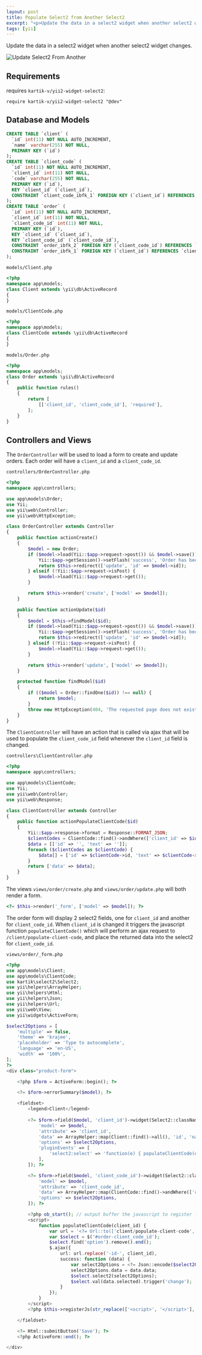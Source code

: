 ```yaml
---
layout: post
title: Populate Select2 from Another Select2
excerpt: "<p>Update the data in a select2 widget when another select2 widget changes.</p>"
tags: [yii]
---
```


Update the data in a select2 widget when another select2 widget changes.

![Update Select2 From Another](https://cloud.githubusercontent.com/assets/51875/16891441/9b822aba-4b38-11e6-81e7-12fe3d352a9b.png)

## Requirements

requires `kartik-v/yii2-widget-select2`:

```
require kartik-v/yii2-widget-select2 "@dev"
```

## Database and Models

```sql
CREATE TABLE `client` (
  `id` int(11) NOT NULL AUTO_INCREMENT,
  `name` varchar(255) NOT NULL,
  PRIMARY KEY (`id`)
);
CREATE TABLE `client_code` (
  `id` int(11) NOT NULL AUTO_INCREMENT,
  `client_id` int(11) NOT NULL,
  `code` varchar(255) NOT NULL,
  PRIMARY KEY (`id`),
  KEY `client_id` (`client_id`),
  CONSTRAINT `client_code_ibfk_1` FOREIGN KEY (`client_id`) REFERENCES `client` (`id`)
);
CREATE TABLE `order` (
  `id` int(11) NOT NULL AUTO_INCREMENT,
  `client_id` int(11) NOT NULL,
  `client_code_id` int(11) NOT NULL,
  PRIMARY KEY (`id`),
  KEY `client_id` (`client_id`),
  KEY `client_code_id` (`client_code_id`),
  CONSTRAINT `order_ibfk_2` FOREIGN KEY (`client_code_id`) REFERENCES `client_code` (`id`),
  CONSTRAINT `order_ibfk_1` FOREIGN KEY (`client_id`) REFERENCES `client` (`id`)
);
```

`models/Client.php`

```php
<?php
namespace app\models;
class Client extends \yii\db\ActiveRecord
{
}
```

`models/ClientCode.php`

```php
<?php
namespace app\models;
class ClientCode extends \yii\db\ActiveRecord
{
}
```

`models/Order.php`

```php
<?php
namespace app\models;
class Order extends \yii\db\ActiveRecord
{
    public function rules()
    {
        return [
            [['client_id', 'client_code_id'], 'required'],
        ];
    }
}
```

## Controllers and Views

The `OrderController` will be used to load a form to create and update orders.  Each order will have a `client_id` and a `client_code_id`.

`controllers/OrderController.php`

```php
<?php
namespace app\controllers;

use app\models\Order;
use Yii;
use yii\web\Controller;
use yii\web\HttpException;

class OrderController extends Controller
{
    public function actionCreate()
    {
        $model = new Order;
        if ($model->load(Yii::$app->request->post()) && $model->save()) {
            Yii::$app->getSession()->setFlash('success', 'Order has been created.');
            return $this->redirect(['update', 'id' => $model->id]);
        } elseif (!Yii::$app->request->isPost) {
            $model->load(Yii::$app->request->get());
        }

        return $this->render('create', ['model' => $model]);
    }

    public function actionUpdate($id)
    {
        $model = $this->findModel($id);
        if ($model->load(Yii::$app->request->post()) && $model->save()) {
            Yii::$app->getSession()->setFlash('success', 'Order has been updated.');
            return $this->redirect(['update', 'id' => $model->id]);
        } elseif (!Yii::$app->request->isPost) {
            $model->load(Yii::$app->request->get());
        }

        return $this->render('update', ['model' => $model]);
    }

    protected function findModel($id)
    {
        if (($model = Order::findOne($id)) !== null) {
            return $model;
        }
        throw new HttpException(404, 'The requested page does not exist.');
    }
}
```

The `ClientController` will have an action that is called via ajax that will be used to populate the `client_code_id` field whenever the `client_id` field is changed.

`controllers\ClientController.php`

```php
<?php
namespace app\controllers;

use app\models\ClientCode;
use Yii;
use yii\web\Controller;
use yii\web\Response;

class ClientController extends Controller
{
    public function actionPopulateClientCode($id)
    {
        Yii::$app->response->format = Response::FORMAT_JSON;
        $clientCodes = ClientCode::find()->andWhere(['client_id' => $id])->all();
        $data = [['id' => '', 'text' => '']];
        foreach ($clientCodes as $clientCode) {
            $data[] = ['id' => $clientCode->id, 'text' => $clientCode->code];
        }
        return ['data' => $data];
    }
}
```

The views `views/order/create.php` and `views/order/update.php` will both render a form.

```php
<?= $this->render('_form', ['model' => $model]); ?>
```

The order form will display 2 select2 fields, one for `client_id` and another for `client_code_id`.  When `client_id` is changed it triggers the javascript function `populateClientCode()` which will perform an ajax request to `/client/populate-client-code`, and place the returned data into the select2 for `client_code_id`.

`views/order/_form.php`

```php
<?php
use app\models\Client;
use app\models\ClientCode;
use kartik\select2\Select2;
use yii\helpers\ArrayHelper;
use yii\helpers\Html;
use yii\helpers\Json;
use yii\helpers\Url;
use yii\web\View;
use yii\widgets\ActiveForm;

$select2Options = [
    'multiple' => false,
    'theme' => 'krajee',
    'placeholder' => 'Type to autocomplete',
    'language' => 'en-US',
    'width' => '100%',
];
?>
<div class="product-form">

    <?php $form = ActiveForm::begin(); ?>

    <?= $form->errorSummary($model); ?>

    <fieldset>
        <legend>Client</legend>
        
        <?= $form->field($model, 'client_id')->widget(Select2::className(), [
            'model' => $model,
            'attribute' => 'client_id',
            'data' => ArrayHelper::map(Client::find()->all(), 'id', 'name'),
            'options' => $select2Options,
            'pluginEvents' => [
                'select2:select' => 'function(e) { populateClientCode(e.params.data.id); }',
            ],
        ]); ?>

        <?= $form->field($model, 'client_code_id')->widget(Select2::className(), [
            'model' => $model,
            'attribute' => 'client_code_id',
            'data' => ArrayHelper::map(ClientCode::find()->andWhere(['client_id' => $model->id])->all(), 'id', 'code'),
            'options' => $select2Options,
        ]); ?>

        <?php ob_start(); // output buffer the javascript to register later ?>
        <script>
            function populateClientCode(client_id) {
                var url = '<?= Url::to(['client/populate-client-code', 'id' => '-id-']) ?>';
                var $select = $('#order-client_code_id');
                $select.find('option').remove().end();
                $.ajax({
                    url: url.replace('-id-', client_id),
                    success: function (data) {
                        var select2Options = <?= Json::encode($select2Options) ?>;
                        select2Options.data = data.data;
                        $select.select2(select2Options);
                        $select.val(data.selected).trigger('change');
                    }
                });
            }
        </script>
        <?php $this->registerJs(str_replace(['<script>', '</script>'], '', ob_get_clean()), View::POS_END); ?>

    </fieldset>

    <?= Html::submitButton('Save'); ?>
    <?php ActiveForm::end(); ?>

</div>
```
